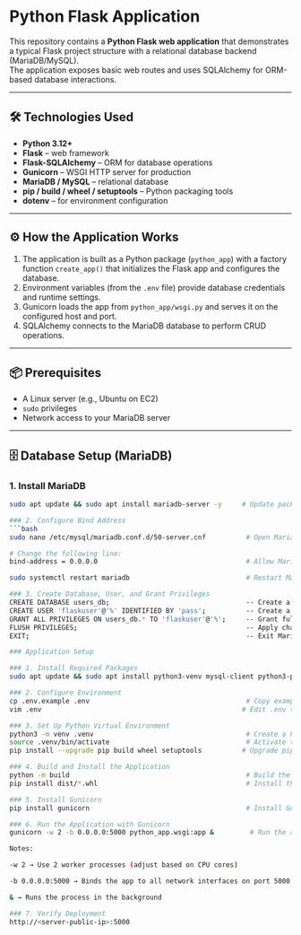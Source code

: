 # Python Flask Application

This repository contains a **Python Flask web application** that demonstrates a typical Flask project structure with a relational database backend (MariaDB/MySQL).  
The application exposes basic web routes and uses SQLAlchemy for ORM-based database interactions.

---

## 🛠️ Technologies Used
- **Python 3.12+**
- **Flask** – web framework
- **Flask-SQLAlchemy** – ORM for database operations
- **Gunicorn** – WSGI HTTP server for production
- **MariaDB / MySQL** – relational database
- **pip / build / wheel / setuptools** – Python packaging tools
- **dotenv** – for environment configuration

---

## ⚙️ How the Application Works
1. The application is built as a Python package (`python_app`) with a factory function `create_app()` that initializes the Flask app and configures the database.
2. Environment variables (from the `.env` file) provide database credentials and runtime settings.
3. Gunicorn loads the app from `python_app/wsgi.py` and serves it on the configured host and port.
4. SQLAlchemy connects to the MariaDB database to perform CRUD operations.

---

## 📦 Prerequisites
- A Linux server (e.g., Ubuntu on EC2)
- `sudo` privileges
- Network access to your MariaDB server

---

## 🗄️ Database Setup (MariaDB)

### 1. Install MariaDB
```bash
sudo apt update && sudo apt install mariadb-server -y     # Update package index and install MariaDB server

### 2. Configure Bind Address
```bash
sudo nano /etc/mysql/mariadb.conf.d/50-server.cnf          # Open MariaDB config file

# Change the following line:
bind-address = 0.0.0.0                                     # Allow MariaDB to accept connections from all hosts

sudo systemctl restart mariadb                             # Restart MariaDB to apply config changes

### 3. Create Database, User, and Grant Privileges
CREATE DATABASE users_db;                                  -- Create a new database
CREATE USER 'flaskuser'@'%' IDENTIFIED BY 'pass';          -- Create a new user with password
GRANT ALL PRIVILEGES ON users_db.* TO 'flaskuser'@'%';     -- Grant full access on the database to the user
FLUSH PRIVILEGES;                                          -- Apply changes
EXIT;                                                      -- Exit MariaDB prompt

### Application Setup

### 1. Install Required Packages
sudo apt update && sudo apt install python3-venv mysql-client python3-pip -y   # Install Python venv, MySQL client, and pip

### 2. Configure Environment
cp .env.example .env                                       # Copy example environment file to .env
vim .env                                                  # Edit .env to set DB credentials and other configs

### 3. Set Up Python Virtual Environment
python3 -m venv .venv                                      # Create a Python virtual environment
source .venv/bin/activate                                  # Activate the virtual environment
pip install --upgrade pip build wheel setuptools          # Upgrade pip and install build tools

### 4. Build and Install the Application
python -m build                                            # Build the project into a distributable package
pip install dist/*.whl                                     # Install the built package

### 5. Install Gunicorn
pip install gunicorn                                       # Install Gunicorn WSGI server

### 6. Run the Application with Gunicorn
gunicorn -w 2 -b 0.0.0.0:5000 python_app.wsgi:app &         # Run the app with 2 workers, bound to port 5000 in background

Notes:

-w 2 → Use 2 worker processes (adjust based on CPU cores)

-b 0.0.0.0:5000 → Binds the app to all network interfaces on port 5000

& → Runs the process in the background

### 7. Verify Deployment
http://<server-public-ip>:5000